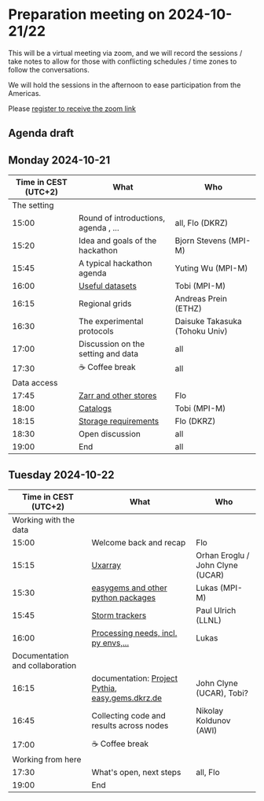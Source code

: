 # Preparation meeting on 2024-10-21/22

This will be a virtual meeting via zoom, and we will record the sessions / take notes to allow for those with conflicting schedules / time zones to follow the conversations.

We will hold the sessions in the afternoon to ease participation from the Americas.

Please [register to receive the zoom link](https://events.dkrz.de/e/global-hackathon-tech-prep)

## Agenda draft

## Monday 2024-10-21

| Time in CEST (UTC+2)| What                            | Who |
|-----------|---------------------------------|-----|
| The setting |||
| 15:00 | Round of introductions, agenda , ...           | all, Flo (DKRZ) |
| 15:20 | Idea and goals of the hackathon | Bjorn Stevens (MPI-M) |
| 15:45 | A typical hackathon agenda | Yuting Wu (MPI-M)|
| 16:00 | [Useful datasets](../../talks/technical/useful_datasets/index.qmd) |  Tobi (MPI-M) |
| 16:15 | Regional grids | Andreas Prein (ETHZ)|
| 16:30 | The experimental protocols | Daisuke Takasuka (Tohoku Univ)|
| 17:00 | Discussion on the setting and data | all|
| 17:30 | ☕️ Coffee break | all |
| Data access |||
| 17:45 | [Zarr and other stores](../../talks/technical/storing_data/index.md) | Flo |
| 18:00 | [Catalogs](../../talks/technical/catalogs/index.qmd)  | Tobi (MPI-M)|
| 18:15 | [Storage requirements](../../talks/technical/storage-requirements/index.md) | Flo (DKRZ)|
| 18:30 | Open discussion | all|
| 19:00 | End|            all |

## Tuesday 2024-10-22

| Time in CEST (UTC+2)| What                            | Who |
|-----------|---------------------------------|-----|
| Working with the data | |
| 15:00 | Welcome back and recap |Flo|
| 15:15 | [Uxarray](https://docs.google.com/presentation/d/13VSlLrSNZ8gD6ohJoDhe6gkHgiNle8SxkwlkZ-1Rpgw/edit?usp=sharing) | Orhan Eroglu / John Clyne (UCAR) |
| 15:30 | [easygems and other python packages](../../talks/technical/python_packages/index.md) | Lukas (MPI-M)|
| 15:45 | [Storm trackers](https://docs.google.com/presentation/d/1TBZXLU0d7YI2H5_BMaZ0Q2NkvHNlyeAv/edit?usp=sharing&ouid=111640771267097579003&rtpof=true&sd=true) | Paul Ulrich (LLNL)|
| 16:00 | [Processing needs, incl. py envs,...](../../talks/technical/processing_needs/index.md) | Lukas |
| Documentation and collaboration ||
| 16:15 | documentation: [Project Pythia](https://docs.google.com/presentation/d/11y1QQB_hxt0O7hol47ma4BDbd96e45UZOX3M57TcT_s/edit?usp=sharing), [easy.gems.dkrz.de](https://easy.gems.dkrz.de) | John Clyne (UCAR), Tobi?|
| 16:45 | Collecting code and results across nodes | Nikolay Koldunov (AWI)|
| 17:00 | ☕️ Coffee break | |
| Working from here ||
| 17:30 | What's open, next steps | all, Flo|
| 19:00             | End ||
